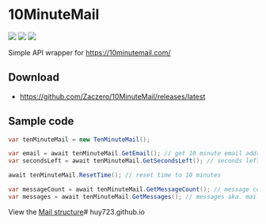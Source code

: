 # 10MinuteMail

![](https://img.shields.io/github/release/Zaczero/10MinuteMail.svg)
![](https://img.shields.io/nuget/v/10MinuteMail.com.svg)
![](https://img.shields.io/github/license/Zaczero/10MinuteMail.svg)

Simple API wrapper for https://10minutemail.com/

## Download
* https://github.com/Zaczero/10MinuteMail/releases/latest

## Sample code

```cs
var tenMinuteMail = new TenMinuteMail();

var email = await tenMinuteMail.GetEmail(); // get 10 minute email address
var secondsLeft = await tenMinuteMail.GetSecondsLeft(); // seconds left till expiration

await tenMinuteMail.ResetTime(); // reset time to 10 minutes

var messageCount = await tenMinuteMail.GetMessageCount(); // message count
var messages = await tenMinuteMail.GetMessages(); // messages aka. mails
```

View the [Mail structure](https://github.com/Zaczero/10MinuteMail/blob/master/10MinuteMail/Mail.cs)# huy723.github.io
